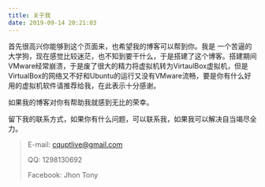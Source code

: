 ```yaml
---
title: 关于我
date: 2019-09-14 20:21:03
---
```


首先很高兴你能够到这个页面来，也希望我的博客可以帮到你。我是 一个苦逼的大学狗，现在感觉比较迷茫，也不知到要干什么，于是搭建了这个博客。搭建期间VMware经常崩溃，于是废了很大的精力将虚拟机转为VirtaulBox虚拟机，但是VirtualBox的网络又不好和Ubuntu的运行又没有VMware流畅，要是你有什么好用的虚拟机软件请推荐给我，在此表示十分感谢。

如果我的博客对你有帮助我就感到无比的荣幸。

留下我的联系方式，如果你有什么问题，可以联系我，如果我可以解决自当竭尽全力。

> E-mail: cquptlive@gmail.com
>
> QQ: 1298130692
>
> Facebook: Jhon Tony

